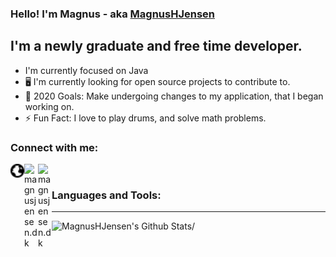 ### Hello! I'm Magnus - aka [MagnusHJensen][website]

## I'm a newly graduate and free time developer.
- I'm currently focused on Java 
- 🖥️ I'm currently looking for open source projects to contribute to.
- 🥅 2020 Goals: Make undergoing changes to my application, that I began working on.
- ⚡ Fun Fact: I love to play drums, and solve math problems.

### Connect with me:

[<img align="left" alt="magnusjensen.dk" width="22px" src="https://raw.githubusercontent.com/iconic/open-iconic/master/svg/globe.svg" />][website]
[<img align="left" alt="magnusjensen.dk" width="22px" src="https://cdn.jsdelivr.net/npm/simple-icons@v3/icons/twitter.svg" />][twitter]
[<img align="left" alt="magnusjensen.dk" width="22px" src="https://cdn.jsdelivr.net/npm/simple-icons@v3/icons/linkedin.svg" />][linkedin]

<br />

### Languages and Tools:


---
<img align="left" alt="MagnusHJensen's Github Stats" src="https://github-readme-stats.vercel.app/api?username=MagnusHJensen&show_icons=true&hide_border=true&count_private=true"> / 



[website]: https://magnusjensen.dk
[twitter]: https://twitter.com/TheMagnusJensen
[linkedin]: https://www.linkedin.com/in/magnus-jensen-a92588151/
